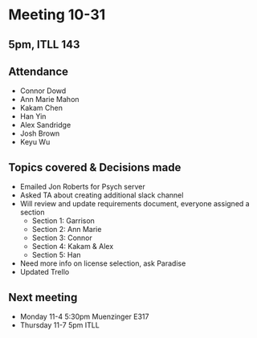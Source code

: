 # Meeting 10-31

## 5pm, ITLL 143

## Attendance

- Connor Dowd
- Ann Marie Mahon
- Kakam Chen
- Han Yin
- Alex Sandridge
- Josh Brown
- Keyu Wu

## Topics covered & Decisions made

- Emailed Jon Roberts for Psych server
- Asked TA about creating additional slack channel
- Will review and update requirements document, everyone assigned a section
  - Section 1: Garrison
  - Section 2: Ann Marie
  - Section 3: Connor
  - Section 4: Kakam & Alex
  - Section 5: Han
- Need more info on license selection, ask Paradise
- Updated Trello

## Next meeting

- Monday 11-4 5:30pm Muenzinger E317
- Thursday 11-7 5pm ITLL
